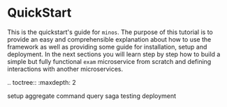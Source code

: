 # QuickStart

This is the quickstart's guide for `minos`. The purpose of this tutorial is to
provide an easy and comprehensible explanation about how to use the framework as
well as providing some guide for installation, setup and deployment. In the next
sections you will learn step by step how to build a simple but fully functional
`exam` microservice from scratch and defining interactions with another
microservices.

.. toctree:: :maxdepth: 2

setup aggregate command query saga testing deployment
